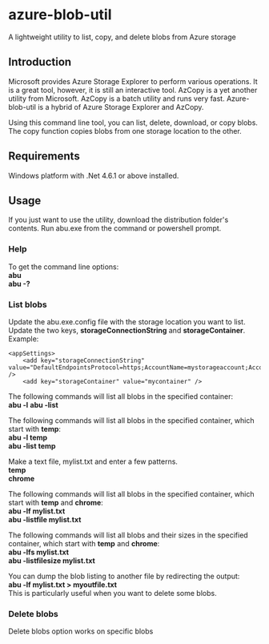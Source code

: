 # azure-blob-util
A lightweight utility to list, copy, and delete blobs from Azure storage

## Introduction
Microsoft provides Azure Storage Explorer to perform various operations.  It is a great tool, however, it is still an interactive tool.  AzCopy is a yet another utility from Microsoft.  AzCopy is a batch utility and runs very fast.  Azure-blob-util is a hybrid of Azure Storage Explorer and AzCopy.

Using this command line tool, you can list, delete, download, or copy blobs.  The copy function copies blobs from one storage location to the other.

## Requirements
Windows platform with .Net 4.6.1 or above installed.

## Usage
If you just want to use the utility, download the distribution folder's contents.
Run abu.exe from the command or powershell prompt.

### Help
To get the command line options:  
**abu**  
**abu -?**

### List blobs 
Update the abu.exe.config file with the storage location you want to list.
Update the two keys, **storageConnectionString** and **storageContainer**.
Example:

    <appSettings>
        <add key="storageConnectionString" value="DefaultEndpointsProtocol=https;AccountName=mystorageaccount;AccountKey=shgdgdhhd77djjdjd99odkkddpuususususd9d9d9dsomelongkey==;" />
        <add key="storageContainer" value="mycontainer" />

The following commands will list all blobs in the specified container:   
**abu -l**
**abu -list**

The following commands will list all blobs in the specified container, which start with **temp**:   
**abu -l temp**  
**abu -list temp**

Make a text file, mylist.txt and enter a few patterns.  
**temp**  
**chrome**

The following commands will list all blobs in the specified container, which start with **temp** and **chrome**:  
**abu -lf mylist.txt**  
**abu -listfile mylist.txt**  

The following commands will list all blobs and their sizes in the specified container, which start with **temp** and **chrome**:  
**abu -lfs mylist.txt**  
**abu -listfilesize mylist.txt**  

You can dump the blob listing to another file by redirecting the output:  
**abu -lf mylist.txt > myoutfile.txt**  
This is particularly useful when you want to delete some blobs.

### Delete blobs
Delete blobs option works on specific blobs 
